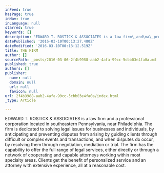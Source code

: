 ```yaml
---
inFeed: true
hasPage: true
inNav: true
inLanguage: null
starred: true
keywords: []
description: "EDWARD T. ROSTICK & ASSOCIATES is a law firm\_and\na\_professional\_corporation located\_in\_southeastern\_Pennsylvania, near\_Philadelphia. The\_firm\_is dedicated to\_solving\nlegal\_issues for\_businesses\nand individuals, by\_anticipating and\_preventing\_disputes\nfrom arising\_by guiding\_clients\_through\_difficult\nor complex events and\_transactions,\_and when disputes\_do\noccur,\_by\_resolving them through\_negotiation,\nmediation or\_trial. The firm has the\_capability\nto\_offer the\_full\_range of legal\_services,\neither directly or through\_a\_network of\_cooperating and capable\_attorneys\_working\_within\nmost specialty\_areas.\_Clients get the\_benefit\nof\_personalized service\_and\nan attorney with\_extensive\_experience, all at a\_reasonable\ncost."
datePublished: '2016-03-10T00:13:27.480Z'
dateModified: '2016-03-10T00:13:12.519Z'
title: THE FIRM
author: []
sourcePath: _posts/2016-03-06-2f4b9988-aab2-4afa-99cc-5cbb03e4fa0a.md
published: true
authors: []
publisher:
  name: null
  domain: null
  url: null
  favicon: null
url: 2f4b9988-aab2-4afa-99cc-5cbb03e4fa0a/index.html
_type: Article

---
```

EDWARD T. ROSTICK & ASSOCIATES is a law firm and
a professional corporation located in southeastern Pennsylvania, near Philadelphia. The firm is dedicated to solving
legal issues for businesses
and individuals, by anticipating and preventing disputes
from arising by guiding clients through difficult
or complex events and transactions, and when disputes do
occur, by resolving them through negotiation,
mediation or trial. The firm has the capability
to offer the full range of legal services,
either directly or through a network of cooperating and capable attorneys working within
most specialty areas. Clients get the benefit
of personalized service and
an attorney with extensive experience, all at a reasonable
cost.